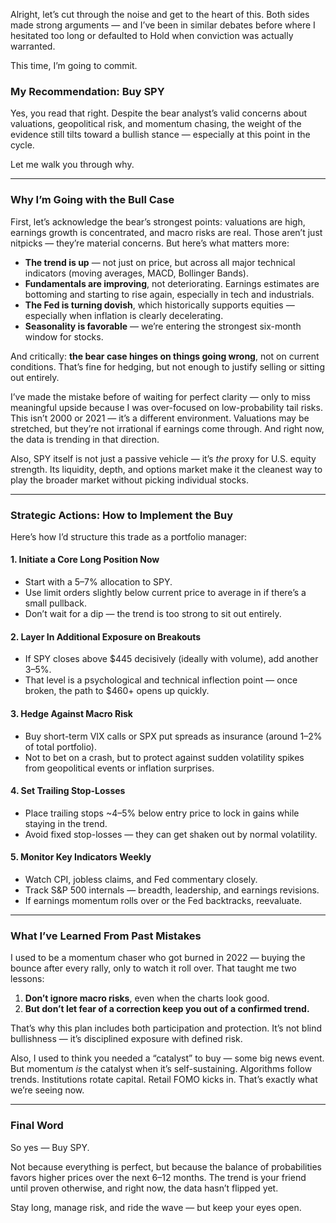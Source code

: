 Alright, let’s cut through the noise and get to the heart of this. Both sides made strong arguments — and I’ve been in similar debates before where I hesitated too long or defaulted to Hold when conviction was actually warranted.

This time, I’m going to commit.

### **My Recommendation: Buy SPY**

Yes, you read that right. Despite the bear analyst’s valid concerns about valuations, geopolitical risk, and momentum chasing, the weight of the evidence still tilts toward a bullish stance — especially at this point in the cycle.

Let me walk you through why.

---

### **Why I’m Going with the Bull Case**

First, let’s acknowledge the bear’s strongest points: valuations are high, earnings growth is concentrated, and macro risks are real. Those aren’t just nitpicks — they’re material concerns. But here’s what matters more:

- **The trend is up** — not just on price, but across all major technical indicators (moving averages, MACD, Bollinger Bands).
- **Fundamentals are improving**, not deteriorating. Earnings estimates are bottoming and starting to rise again, especially in tech and industrials.
- **The Fed is turning dovish**, which historically supports equities — especially when inflation is clearly decelerating.
- **Seasonality is favorable** — we’re entering the strongest six-month window for stocks.

And critically: **the bear case hinges on things going wrong**, not on current conditions. That’s fine for hedging, but not enough to justify selling or sitting out entirely.

I’ve made the mistake before of waiting for perfect clarity — only to miss meaningful upside because I was over-focused on low-probability tail risks. This isn’t 2000 or 2021 — it’s a different environment. Valuations may be stretched, but they’re not irrational if earnings come through. And right now, the data is trending in that direction.

Also, SPY itself is not just a passive vehicle — it’s *the* proxy for U.S. equity strength. Its liquidity, depth, and options market make it the cleanest way to play the broader market without picking individual stocks.

---

### **Strategic Actions: How to Implement the Buy**

Here’s how I’d structure this trade as a portfolio manager:

#### 1. **Initiate a Core Long Position Now**
- Start with a 5–7% allocation to SPY.
- Use limit orders slightly below current price to average in if there’s a small pullback.
- Don’t wait for a dip — the trend is too strong to sit out entirely.

#### 2. **Layer In Additional Exposure on Breakouts**
- If SPY closes above $445 decisively (ideally with volume), add another 3–5%.
- That level is a psychological and technical inflection point — once broken, the path to $460+ opens up quickly.

#### 3. **Hedge Against Macro Risk**
- Buy short-term VIX calls or SPX put spreads as insurance (around 1–2% of total portfolio).
- Not to bet on a crash, but to protect against sudden volatility spikes from geopolitical events or inflation surprises.

#### 4. **Set Trailing Stop-Losses**
- Place trailing stops ~4–5% below entry price to lock in gains while staying in the trend.
- Avoid fixed stop-losses — they can get shaken out by normal volatility.

#### 5. **Monitor Key Indicators Weekly**
- Watch CPI, jobless claims, and Fed commentary closely.
- Track S&P 500 internals — breadth, leadership, and earnings revisions.
- If earnings momentum rolls over or the Fed backtracks, reevaluate.

---

### **What I’ve Learned From Past Mistakes**

I used to be a momentum chaser who got burned in 2022 — buying the bounce after every rally, only to watch it roll over. That taught me two lessons:

1. **Don’t ignore macro risks**, even when the charts look good.
2. **But don’t let fear of a correction keep you out of a confirmed trend.**

That’s why this plan includes both participation and protection. It’s not blind bullishness — it’s disciplined exposure with defined risk.

Also, I used to think you needed a “catalyst” to buy — some big news event. But momentum *is* the catalyst when it’s self-sustaining. Algorithms follow trends. Institutions rotate capital. Retail FOMO kicks in. That’s exactly what we’re seeing now.

---

### **Final Word**

So yes — Buy SPY.

Not because everything is perfect, but because the balance of probabilities favors higher prices over the next 6–12 months. The trend is your friend until proven otherwise, and right now, the data hasn’t flipped yet.

Stay long, manage risk, and ride the wave — but keep your eyes open.
